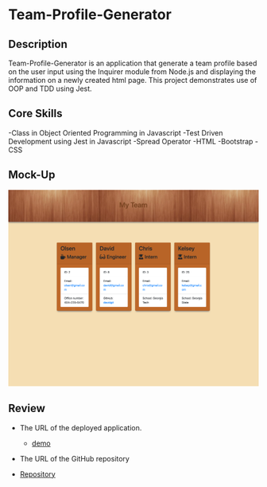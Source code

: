 # Team-Profile-Generator

## Description
Team-Profile-Generator is an application that generate a team profile based on the user input using the Inquirer module from Node.js and displaying the information on a newly created html page. This project demonstrates use of OOP and TDD using Jest.

## Core Skills
-Class in Object Oriented Programming in Javascript
-Test Driven Development using Jest in Javascript
-Spread Operator
-HTML
-Bootstrap
-CSS




## Mock-Up


![Team-Profile ](./dist/image/Team.png)


## Review

* The URL of the deployed application.
  * [demo](https://chrisolsen1993.github.io/Updated-Portfolio/)

* The URL of the GitHub repository 
* [Repository](https://github.com/Chrisolsen1993/Updated-Portfolio)
